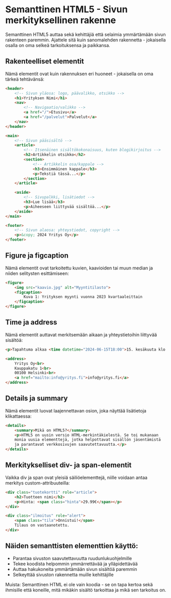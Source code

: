 # Semanttinen HTML5 - Sivun merkityksellinen rakenne

Semanttinen HTML5 auttaa sekä kehittäjiä että selaimia ymmärtämään sivun rakenteen paremmin. Ajattele sitä kuin sanomalehden rakennetta - jokaisella osalla on oma selkeä tarkoituksensa ja paikkansa.

## Rakenteelliset elementit

Nämä elementit ovat kuin rakennuksen eri huoneet - jokaisella on oma tärkeä tehtävänsä:

```html
<header>
    <!-- Sivun yläosa: logo, päävalikko, otsikko -->
    <h1>Yrityksen Nimi</h1>
    <nav>
        <!-- Navigaatio/valikko -->
        <a href="/">Etusivu</a>
        <a href="/palvelut">Palvelut</a>
    </nav>
</header>

<main>
    <!-- Sivun pääsisältö -->
    <article>
        <!-- Itsenäinen sisältökokonaisuus, kuten blogikirjoitus -->
        <h2>Artikkelin otsikko</h2>
        <section>
            <!-- Artikkelin osa/kappale -->
            <h3>Ensimmäinen kappale</h3>
            <p>Tekstiä tässä...</p>
        </section>
    </article>

    <aside>
        <!-- Sivupalkki, lisätiedot -->
        <h3>Lue lisää</h3>
        <p>Aiheeseen liittyvää sisältöä...</p>
    </aside>
</main>

<footer>
    <!-- Sivun alaosa: yhteystiedot, copyright -->
    <p>&copy; 2024 Yritys Oy</p>
</footer>
```

## Figure ja figcaption

Nämä elementit ovat tarkoitettu kuvien, kaavioiden tai muun median ja niiden selitysten esittämiseen:

```html
<figure>
    <img src="kaavio.jpg" alt="Myyntitilasto">
    <figcaption>
        Kuva 1: Yrityksen myynti vuonna 2023 kvartaaleittain
    </figcaption>
</figure>
```

## Time ja address

Nämä elementit auttavat merkitsemään aikaan ja yhteystietoihin liittyvää sisältöä:

```html
<p>Tapahtuma alkaa <time datetime="2024-06-15T18:00">15. kesäkuuta klo 18:00</time></p>

<address>
    Yritys Oy<br>
    Kauppakatu 1<br>
    00100 Helsinki<br>
    <a href="mailto:info@yritys.fi">info@yritys.fi</a>
</address>
```

## Details ja summary

Nämä elementit luovat laajennettavan osion, joka näyttää lisätietoja klikattaessa:

```html
<details>
    <summary>Mikä on HTML5?</summary>
    <p>HTML5 on uusin versio HTML-merkintäkielestä. Se toi mukanaan 
    monia uusia elementtejä, jotka helpottavat sisällön jäsentämistä 
    ja parantavat verkkosivujen saavutettavuutta.</p>
</details>
```

## Merkitykselliset div- ja span-elementit

Vaikka div ja span ovat yleisiä säiliöelementtejä, niille voidaan antaa merkitys custom-attribuuteilla:

```html
<div class="tuotekortti" role="article">
    <h2>Tuotteen nimi</h2>
    <p>Hinta: <span class="hinta">29.99€</span></p>
</div>

<div class="ilmoitus" role="alert">
    <span class="tila">Onnistui!</span>
    Tilaus on vastaanotettu.
</div>
```

## Näiden semanttisten elementtien käyttö:

- Parantaa sivuston saavutettavuutta ruudunlukuohjelmille
- Tekee koodista helpommin ymmärrettävää ja ylläpidettävää
- Auttaa hakukoneita ymmärtämään sivun sisältöä paremmin
- Selkeyttää sivuston rakennetta muille kehittäjille

Muista: Semanttinen HTML ei ole vain koodia - se on tapa kertoa sekä ihmisille että koneille, mitä mikäkin sisältö tarkoittaa ja mikä sen tarkoitus on.
